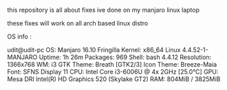  this repository is all about fixes ive done on my manjaro linux laptop
 
 these fixes will work on all arch based linux distro

OS info :

udit@udit-pc
OS: Manjaro 16.10 Fringilla
Kernel: x86_64 Linux 4.4.52-1-MANJARO
Uptime: 1h 26m
Packages: 969
Shell: bash 4.4.12
Resolution: 1366x768
WM: i3
GTK Theme: Breath [GTK2/3]
Icon Theme: Breeze-Maia
Font: SFNS Display 11
CPU: Intel Core i3-6006U @ 4x 2GHz [25.0°C]
GPU: Mesa DRI Intel(R) HD Graphics 520 (Skylake GT2) 
RAM: 804MiB / 3825MiB
